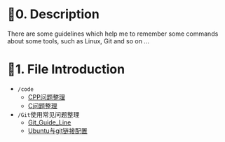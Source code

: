 # 🍏0. Description
There are some guidelines which help me to remember some commands about some tools, such as Linux, Git and so on ...



# 🥭1. File Introduction

* `/code`
  * [CPP问题整理](https://github.com/Dargon0123/Myfirst/blob/master/Code/CPP%E5%B8%B8%E8%A7%81%E9%97%AE%E9%A2%98%E6%95%B4%E7%90%86.md)
  * [C问题整理](https://github.com/Dargon0123/Myfirst/blob/master/Code/C%E8%AF%AD%E8%A8%80%E5%B8%B8%E8%A7%81%E9%97%AE%E9%A2%98%E6%95%B4%E7%90%86.md)
* `/Git`使用常见问题整理
  * [Git_Guide_Line](https://github.com/Dargon0123/Myfirst/blob/master/Git%E7%9A%84%E4%BD%BF%E7%94%A8%E4%B8%8E%E5%B8%B8%E8%A7%81%E9%97%AE%E9%A2%98/Git_GuideLine.md)
  * [Ubuntu与git链接配置](https://github.com/Dargon0123/Myfirst/blob/master/Git%E7%9A%84%E4%BD%BF%E7%94%A8%E4%B8%8E%E5%B8%B8%E8%A7%81%E9%97%AE%E9%A2%98/Git%E4%B8%8Egithub%E8%BF%9E%E6%8E%A5%E5%87%BA%E9%94%99%E9%97%AE%E9%A2%98.md)


